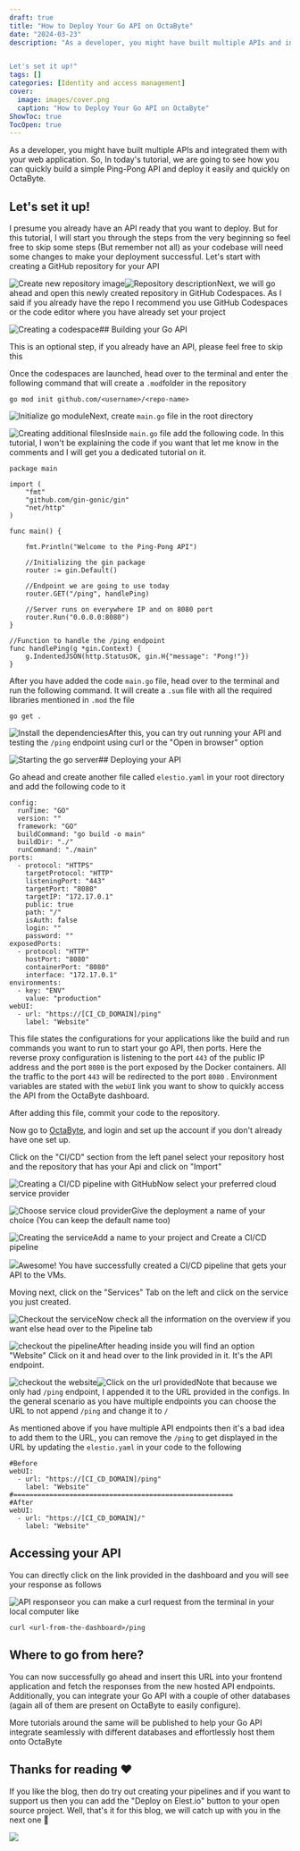 ```yaml
---
draft: true
title: "How to Deploy Your Go API on OctaByte"
date: "2024-03-23"
description: "As a developer, you might have built multiple APIs and integrated them with your web application. So, In today's tutorial, we are going to see how you can quickly build a simple Ping-Pong API and deploy it easily and quickly on OctaByte.


Let's set it up!"
tags: []
categories: [Identity and access management]
cover:
  image: images/cover.png
  caption: "How to Deploy Your Go API on OctaByte"
ShowToc: true
TocOpen: true
---
```



As a developer, you might have built multiple APIs and integrated them with your web application. So, In today's tutorial, we are going to see how you can quickly build a simple Ping\-Pong API and deploy it easily and quickly on OctaByte.

## Let's set it up!

I presume you already have an API ready that you want to deploy. But for this tutorial, I will start you through the steps from the very beginning so feel free to skip some steps (But remember not all) as your codebase will need some changes to make your deployment successful. Let's start with creating a GitHub repository for your API

![Create new repository image](https://cdn.hashnode.com/res/hashnode/image/upload/v1697183826205/a1cb46c9-09a2-4800-a46c-e8dd301960b0.png)![Repository description](https://cdn.hashnode.com/res/hashnode/image/upload/v1697184196077/f3d3474d-2c0d-420b-ba77-daafa4fa6c70.png)Next, we will go ahead and open this newly created repository in GitHub Codespaces. As I said if you already have the repo I recommend you use GitHub Codespaces or the code editor where you have already set your project

![Creating a codespace](https://cdn.hashnode.com/res/hashnode/image/upload/v1697184355817/780a091c-c667-4064-b7f9-103872b23c63.png)## Building your Go API

This is an optional step, if you already have an API, please feel free to skip this

Once the codespaces are launched, head over to the terminal and enter the following command that will create a `.mod`folder in the repository


```
go mod init github.com/<username>/<repo-name>
```
![Initialize go module](https://cdn.hashnode.com/res/hashnode/image/upload/v1697184442941/e37d6b35-3227-4fea-b81b-0d461c051b26.png)Next, create `main.go` file in the root directory

![Creating additional files](https://cdn.hashnode.com/res/hashnode/image/upload/v1697184614177/0cdcd6e2-96a0-4f09-b5a8-0ebc33611c05.png)Inside `main.go` file add the following code. In this tutorial, I won't be explaining the code if you want that let me know in the comments and I will get you a dedicated tutorial on it.


```
package main

import (
	"fmt"
	"github.com/gin-gonic/gin"
	"net/http"
)

func main() {

	fmt.Println("Welcome to the Ping-Pong API")

	//Initializing the gin package
	router := gin.Default()

	//Endpoint we are going to use today
	router.GET("/ping", handlePing)

	//Server runs on everywhere IP and on 8080 port
	router.Run("0.0.0.0:8080")
}

//Function to handle the /ping endpoint
func handlePing(g *gin.Context) {
	g.IndentedJSON(http.StatusOK, gin.H{"message": "Pong!"})
}
```
After you have added the code `main.go` file, head over to the terminal and run the following command. It will create a `.sum` file with all the required libraries mentioned in `.mod` the file


```
go get .
```
![Install the dependencies](https://cdn.hashnode.com/res/hashnode/image/upload/v1697186476988/788d2dfd-f18e-4eb3-8e4b-06eb822cb326.png)After this, you can try out running your API and testing the `/ping` endpoint using curl or the "Open in browser" option

![Starting the go server](https://cdn.hashnode.com/res/hashnode/image/upload/v1697186613394/8b5fc905-98b2-4d1e-850a-09a757901042.png)## Deploying your API

Go ahead and create another file called `elestio.yaml` in your root directory and add the following code to it


```
config:
  runTime: "GO"
  version: ""
  framework: "GO"
  buildCommand: "go build -o main"
  buildDir: "./"
  runCommand: "./main"
ports:
  - protocol: "HTTPS"
    targetProtocol: "HTTP"
    listeningPort: "443"
    targetPort: "8080"
    targetIP: "172.17.0.1"
    public: true
    path: "/"
    isAuth: false
    login: ""
    password: ""
exposedPorts:
  - protocol: "HTTP"
    hostPort: "8080"
    containerPort: "8080"
    interface: "172.17.0.1"
environments:
  - key: "ENV"
    value: "production"
webUI:
  - url: "https://[CI_CD_DOMAIN]/ping"
    label: "Website"
```
This file states the configurations for your applications like the build and run commands you want to run to start your go API, then ports. Here the reverse proxy configuration is listening to the port `443` of the public IP address and the port `8080` is the port exposed by the Docker containers. All the traffic to the port `443` will be redirected to the port `8080` . Environment variables are stated with the `webUI` link you want to show to quickly access the API from the OctaByte dashboard.

After adding this file, commit your code to the repository.

Now go to [OctaByte](https://octabyte.io/?ref=blog.octabyte.io), and login and set up the account if you don't already have one set up.

Click on the "CI/CD" section from the left panel select your repository host and the repository that has your Api and click on "Import"

![Creating a CI/CD pipeline with GitHub](https://cdn.hashnode.com/res/hashnode/image/upload/v1697188471160/75796412-269c-4232-a3dd-995f7876511e.png)Now select your preferred cloud service provider

![Choose service cloud provider](https://cdn.hashnode.com/res/hashnode/image/upload/v1697189373127/18acfa85-bd9b-40ca-9cd9-f5b9dc2e5a31.png)Give the deployment a name of your choice (You can keep the default name too)

![Creating the service](https://cdn.hashnode.com/res/hashnode/image/upload/v1697189920163/0a511ccc-3c01-4004-8593-80d5c9df0c50.png)Add a name to your project and Create a CI/CD pipeline

![](https://cdn.hashnode.com/res/hashnode/image/upload/v1697190442682/2aa16bc2-860a-4c81-8440-23508c62d52d.png)Awesome! You have successfully created a CI/CD pipeline that gets your API to the VMs.

Moving next, click on the "Services" Tab on the left and click on the service you just created.

![Checkout the service](https://cdn.hashnode.com/res/hashnode/image/upload/v1697190814193/e1f9be91-8c6a-4e3b-89ce-20e4b9f65ce4.png)Now check all the information on the overview if you want else head over to the Pipeline tab

![checkout the pipeline](https://cdn.hashnode.com/res/hashnode/image/upload/v1697191075496/602722f6-aaec-4873-9d24-a31998cce576.png)After heading inside you will find an option "Website" Click on it and head over to the link provided in it. It's the API endpoint.

![checkout the website](https://cdn.hashnode.com/res/hashnode/image/upload/v1697191476466/2f9c71f0-6233-47a4-8ef6-e75d3257dbe4.png)![Click on the url provided](https://cdn.hashnode.com/res/hashnode/image/upload/v1697191526854/34347d9c-7692-4cf7-9497-99b88f53b3db.png)Note that because we only had `/ping` endpoint, I appended it to the URL provided in the configs. In the general scenario as you have multiple endpoints you can choose the URL to not append `/ping` and change it to `/`

As mentioned above if you have multiple API endpoints then it's a bad idea to add them to the URL, you can remove the `/ping` to get displayed in the URL by updating the `elestio.yaml` in your code to the following


```
#Before
webUI:
  - url: "https://[CI_CD_DOMAIN]/ping"
    label: "Website"
#=======================================================
#After
webUI:
  - url: "https://[CI_CD_DOMAIN]/"
    label: "Website"
```
## Accessing your API

You can directly click on the link provided in the dashboard and you will see your response as follows

![API response](https://cdn.hashnode.com/res/hashnode/image/upload/v1697191774850/979da304-9361-4986-a974-9882a3aeac47.png)or you can make a curl request from the terminal in your local computer like


```
curl <url-from-the-dashboard>/ping
```
## Where to go from here?

You can now successfully go ahead and insert this URL into your frontend application and fetch the responses from the new hosted API endpoints. Additionally, you can integrate your Go API with a couple of other databases (again all of them are present on OctaByte to easily configure).

More tutorials around the same will be published to help your Go API integrate seamlessly with different databases and effortlessly host them onto OctaByte

## Thanks for reading ❤️

If you like the blog, then do try out creating your pipelines and if you want to support us then you can add the "Deploy on Elest.io" button to your open source project. Well, that's it for this blog, we will catch up with you in the next one 👋

![](https://pub-da36157c854648669813f3f76c526c2b.r2.dev/deploy-on-elestio-black.png)

